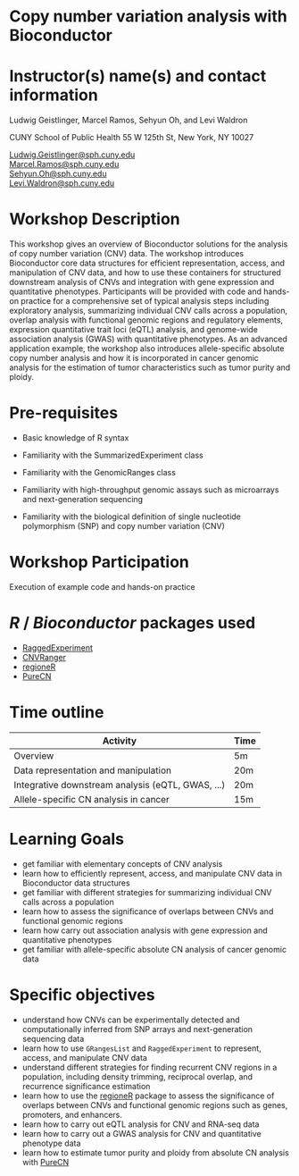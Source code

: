 # Copy number variation analysis with Bioconductor

# Instructor(s) name(s) and contact information

Ludwig Geistlinger, Marcel Ramos, Sehyun Oh, and Levi Waldron

CUNY School of Public Health
55 W 125th St, New York, NY 10027

Ludwig.Geistlinger@sph.cuny.edu  
Marcel.Ramos@sph.cuny.edu   
Sehyun.Oh@sph.cuny.edu   
Levi.Waldron@sph.cuny.edu   

# Workshop Description

This workshop gives an overview of Bioconductor solutions for the analysis of 
copy number variation (CNV) data. 
The workshop introduces Bioconductor core data structures for efficient 
representation, access, and manipulation of CNV data, and how to use these
containers for structured downstream analysis of CNVs and integration with gene 
expression and quantitative phenotypes. 
Participants will be provided with code and hands-on practice for a comprehensive 
set of typical analysis steps including exploratory analysis, summarizing individual 
CNV calls across a population, overlap analysis with functional genomic regions 
and regulatory elements, expression quantitative trait loci (eQTL) analysis, 
and genome-wide association analysis (GWAS) with quantitative phenotypes.
As an advanced application example, the workshop also introduces allele-specific 
absolute copy number analysis and how it is incorporated in cancer genomic analysis 
for the estimation of tumor characteristics such as tumor purity and ploidy. 

# Pre-requisites

* Basic knowledge of R syntax
* Familiarity with the SummarizedExperiment class
* Familiarity with the GenomicRanges class

* Familiarity with high-throughput genomic assays such as microarrays and 
  next-generation sequencing
* Familiarity with the biological definition of single nucleotide polymorphism 
  (SNP) and copy number variation (CNV) 

# Workshop Participation

Execution of example code and hands-on practice

# _R_ / _Bioconductor_ packages used

* [RaggedExperiment](http://bioconductor.org/packages/RaggedExperiment)
* [CNVRanger](http://bioconductor.org/packages/CNVRanger)
* [regioneR](http://bioconductor.org/packages/regioneR)
* [PureCN](http://bioconductor.org/packages/PureCN)

# Time outline

| Activity                                              | Time |
|-------------------------------------------------------|------|
| Overview                                              | 5m   |
| Data representation and manipulation                  | 20m  |
| Integrative downstream analysis (eQTL, GWAS, ...)     | 20m  |
| Allele-specific CN analysis in cancer                 | 15m  |


# Learning Goals

* get familiar with elementary concepts of CNV analysis
* learn how to efficiently represent, access, and manipulate CNV data 
  in Bioconductor data structures
* get familiar with different strategies for summarizing individual CNV
  calls across a population
* learn how to assess the significance of overlaps between CNVs and functional
  genomic regions
* learn how carry out association analysis with gene expression and quantitative
  phenotypes
* get familiar with allele-specific absolute CN analysis of cancer genomic data 
 
# Specific objectives

* understand how CNVs can be experimentally detected and computationally inferred
  from SNP arrays and next-generation sequencing data
* learn how to use `GRangesList` and `RaggedExperiment` to represent, access, and 
  manipulate CNV data 
* understand different strategies for finding recurrent CNV regions in a population,
  including density trimming, reciprocal overlap, and recurrence significance estimation
* learn how to use the [regioneR](http://bioconductor.org/packages/regioneR) package
  to assess the significance of overlaps between CNVs and functional genomic regions
  such as genes, promoters, and enhancers.
* learn how to carry out eQTL analysis for CNV and RNA-seq data
* learn how to carry out a GWAS analysis for CNV and quantitative phenotype data
* learn how to estimate tumor purity and ploidy from absolute CN analysis with 
  [PureCN](http://bioconductor.org/packages/PureCN)
  
